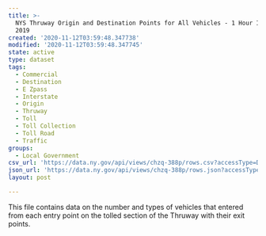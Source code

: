 ```yaml
---
title: >-
  NYS Thruway Origin and Destination Points for All Vehicles - 1 Hour Intervals
  2019
created: '2020-11-12T03:59:48.347738'
modified: '2020-11-12T03:59:48.347745'
state: active
type: dataset
tags:
  - Commercial
  - Destination
  - E Zpass
  - Interstate
  - Origin
  - Thruway
  - Toll
  - Toll Collection
  - Toll Road
  - Traffic
groups:
  - Local Government
csv_url: 'https://data.ny.gov/api/views/chzq-388p/rows.csv?accessType=DOWNLOAD'
json_url: 'https://data.ny.gov/api/views/chzq-388p/rows.json?accessType=DOWNLOAD'
layout: post

---
```

This file contains data on the number and types of vehicles that entered from each entry point on the tolled section of the Thruway with their exit points.

